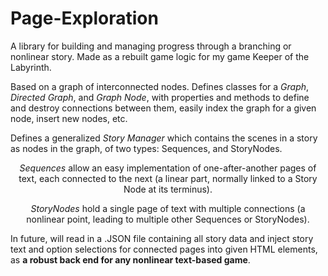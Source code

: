 # Page-Exploration
<p>A library for building and managing progress through a branching or nonlinear story. Made as a rebuilt game logic for my game Keeper of the Labyrinth.</p>

<p>Based on a graph of interconnected nodes. Defines classes for a <i>Graph</i>, <i>Directed Graph</i>, and <i>Graph Node</i>, 
with properties and methods to define and destroy connections between them, easily index the graph for a given node, insert new nodes, etc.</p>
<p>Defines a generalized <i>Story Manager</i> which contains the scenes in a story as nodes in the graph, of two types:
Sequences, and StoryNodes.</p>
<p align="center"><i>Sequences</i> allow an easy implementation of one-after-another pages of text, 
each connected to the next (a linear part, normally linked to a Story Node at its terminus).</p>
<p align="center"><i>StoryNodes</i> hold a single page of text with multiple connections (a nonlinear point, leading to multiple other Sequences or StoryNodes).</p>

<p>In future, will read in a .JSON file containing all story data and inject story text and option selections for connected pages into given HTML elements, 
as <strong>a robust back end for any nonlinear text-based game</strong>.</p>
